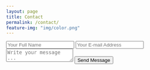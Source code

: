 ```yaml
---
layout: page
title: Contact
permalink: /contact/
feature-img: "img/color.png"
---
```



<form action="https://getsimpleform.com/messages?form_api_token=9741f6102dd1d99d5e9afe68e9d9da73" method="post">
  <!-- the redirect_to is optional, the form will redirect to the referrer on submission -->
  <input type='hidden' name='redirect_to' value='http://couentine.github.io/thank-you' />
  <input type='text' name='name' placeholder='Your Full Name' />
  <input type='email' name='email' placeholder='Your E-mail Address' />
  <textarea name='message' placeholder='Write your message ...'></textarea>
  <input type='submit' value='Send Message' />
</form>
